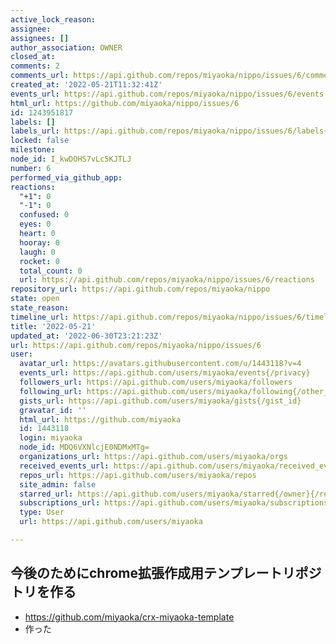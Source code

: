 ```yaml
---
active_lock_reason: 
assignee: 
assignees: []
author_association: OWNER
closed_at: 
comments: 2
comments_url: https://api.github.com/repos/miyaoka/nippo/issues/6/comments
created_at: '2022-05-21T11:32:41Z'
events_url: https://api.github.com/repos/miyaoka/nippo/issues/6/events
html_url: https://github.com/miyaoka/nippo/issues/6
id: 1243951817
labels: []
labels_url: https://api.github.com/repos/miyaoka/nippo/issues/6/labels{/name}
locked: false
milestone: 
node_id: I_kwDOHS7vLc5KJTLJ
number: 6
performed_via_github_app: 
reactions:
  "+1": 0
  "-1": 0
  confused: 0
  eyes: 0
  heart: 0
  hooray: 0
  laugh: 0
  rocket: 0
  total_count: 0
  url: https://api.github.com/repos/miyaoka/nippo/issues/6/reactions
repository_url: https://api.github.com/repos/miyaoka/nippo
state: open
state_reason: 
timeline_url: https://api.github.com/repos/miyaoka/nippo/issues/6/timeline
title: '2022-05-21'
updated_at: '2022-06-30T23:21:23Z'
url: https://api.github.com/repos/miyaoka/nippo/issues/6
user:
  avatar_url: https://avatars.githubusercontent.com/u/1443118?v=4
  events_url: https://api.github.com/users/miyaoka/events{/privacy}
  followers_url: https://api.github.com/users/miyaoka/followers
  following_url: https://api.github.com/users/miyaoka/following{/other_user}
  gists_url: https://api.github.com/users/miyaoka/gists{/gist_id}
  gravatar_id: ''
  html_url: https://github.com/miyaoka
  id: 1443118
  login: miyaoka
  node_id: MDQ6VXNlcjE0NDMxMTg=
  organizations_url: https://api.github.com/users/miyaoka/orgs
  received_events_url: https://api.github.com/users/miyaoka/received_events
  repos_url: https://api.github.com/users/miyaoka/repos
  site_admin: false
  starred_url: https://api.github.com/users/miyaoka/starred{/owner}{/repo}
  subscriptions_url: https://api.github.com/users/miyaoka/subscriptions
  type: User
  url: https://api.github.com/users/miyaoka

---
```

## 今後のためにchrome拡張作成用テンプレートリポジトリを作る

- https://github.com/miyaoka/crx-miyaoka-template
- 作った

